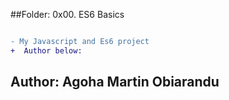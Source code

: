 ##Folder:  0x00. ES6 Basics

```diff

- My Javascript and Es6 project
+  Author below:

```
## Author: Agoha Martin Obiarandu
